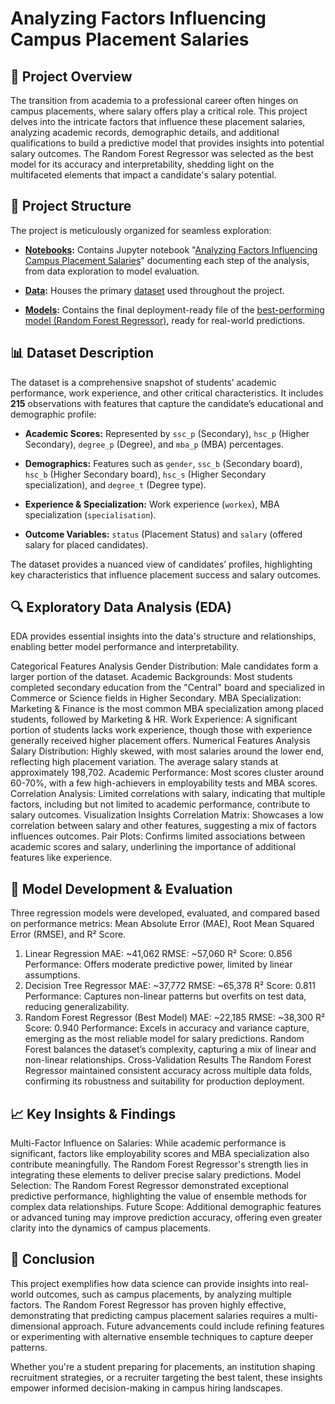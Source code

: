 # Analyzing Factors Influencing Campus Placement Salaries

## 📌 Project Overview

The transition from academia to a professional career often hinges on campus placements, where salary offers play a critical role. This project delves into the intricate factors that influence these placement salaries, analyzing academic records, demographic details, and additional qualifications to build a predictive model that provides insights into potential salary outcomes. The Random Forest Regressor was selected as the best model for its accuracy and interpretability, shedding light on the multifaceted elements that impact a candidate's salary potential.

## 📂 Project Structure

The project is meticulously organized for seamless exploration:

+ **[Notebooks](https://github.com/Waliid18/Walid-Lahlali-Data-Science-Portfolio/tree/main/Data-Science-Projects/03%20-%20Machine-Learning-Projects/01%20-%20Analyzing%20Factors%20Influencing%20Campus%20Placement%20Salaries/01%20-%20Notebooks):** Contains Jupyter notebook "[Analyzing Factors Influencing Campus Placement Salaries](https://github.com/Waliid18/Walid-Lahlali-Data-Science-Portfolio/blob/main/Data-Science-Projects/03%20-%20Machine-Learning-Projects/01%20-%20Analyzing%20Factors%20Influencing%20Campus%20Placement%20Salaries/01%20-%20Notebooks/Analyzing%20Factors%20Influencing%20Campus%20Placement%20Salaries.ipynb)" documenting each step of the analysis, from data exploration to model evaluation.

+ **[Data](https://github.com/Waliid18/Walid-Lahlali-Data-Science-Portfolio/tree/main/Data-Science-Projects/03%20-%20Machine-Learning-Projects/01%20-%20Analyzing%20Factors%20Influencing%20Campus%20Placement%20Salaries/02%20-%20Data):** Houses the primary [dataset](https://github.com/Waliid18/Walid-Lahlali-Data-Science-Portfolio/blob/main/Data-Science-Projects/03%20-%20Machine-Learning-Projects/01%20-%20Analyzing%20Factors%20Influencing%20Campus%20Placement%20Salaries/02%20-%20Data/Placement_Data_Full_Class_1.csv) used throughout the project.

+ **[Models](https://github.com/Waliid18/Walid-Lahlali-Data-Science-Portfolio/tree/main/Data-Science-Projects/03%20-%20Machine-Learning-Projects/01%20-%20Analyzing%20Factors%20Influencing%20Campus%20Placement%20Salaries/03%20-%20Models):** Contains the final deployment-ready file of the [best-performing model (Random Forest Regressor)](https://github.com/Waliid18/Walid-Lahlali-Data-Science-Portfolio/blob/main/Data-Science-Projects/03%20-%20Machine-Learning-Projects/01%20-%20Analyzing%20Factors%20Influencing%20Campus%20Placement%20Salaries/03%20-%20Models/random_forest_model.pkl), ready for real-world predictions.

## 📊 Dataset Description

The dataset is a comprehensive snapshot of students’ academic performance, work experience, and other critical characteristics. It includes **215** observations with features that capture the candidate’s educational and demographic profile:

+ **Academic Scores:** Represented by `ssc_p` (Secondary), `hsc_p` (Higher Secondary), `degree_p` (Degree), and `mba_p` (MBA) percentages.
  
+ **Demographics:** Features such as `gender`, `ssc_b` (Secondary board), `hsc_b` (Higher Secondary board), `hsc_s` (Higher Secondary specialization), and `degree_t` (Degree type).
  
+ **Experience & Specialization:** Work experience (`workex`), MBA specialization (`specialisation`).
  
+ **Outcome Variables:** `status` (Placement Status) and `salary` (offered salary for placed candidates).
  
The dataset provides a nuanced view of candidates’ profiles, highlighting key characteristics that influence placement success and salary outcomes.

## 🔍 Exploratory Data Analysis (EDA)

EDA provides essential insights into the data's structure and relationships, enabling better model performance and interpretability.

Categorical Features Analysis
Gender Distribution: Male candidates form a larger portion of the dataset.
Academic Backgrounds: Most students completed secondary education from the "Central" board and specialized in Commerce or Science fields in Higher Secondary.
MBA Specialization: Marketing & Finance is the most common MBA specialization among placed students, followed by Marketing & HR.
Work Experience: A significant portion of students lacks work experience, though those with experience generally received higher placement offers.
Numerical Features Analysis
Salary Distribution: Highly skewed, with most salaries around the lower end, reflecting high placement variation. The average salary stands at approximately 198,702.
Academic Performance: Most scores cluster around 60-70%, with a few high-achievers in employability tests and MBA scores.
Correlation Analysis: Limited correlations with salary, indicating that multiple factors, including but not limited to academic performance, contribute to salary outcomes.
Visualization Insights
Correlation Matrix: Showcases a low correlation between salary and other features, suggesting a mix of factors influences outcomes.
Pair Plots: Confirms limited associations between academic scores and salary, underlining the importance of additional features like experience.

## 🚀 Model Development & Evaluation

Three regression models were developed, evaluated, and compared based on performance metrics: Mean Absolute Error (MAE), Root Mean Squared Error (RMSE), and R² Score.

1. Linear Regression
MAE: ~41,062
RMSE: ~57,060
R² Score: 0.856
Performance: Offers moderate predictive power, limited by linear assumptions.
2. Decision Tree Regressor
MAE: ~37,772
RMSE: ~65,378
R² Score: 0.811
Performance: Captures non-linear patterns but overfits on test data, reducing generalizability.
3. Random Forest Regressor (Best Model)
MAE: ~22,185
RMSE: ~38,300
R² Score: 0.940
Performance: Excels in accuracy and variance capture, emerging as the most reliable model for salary predictions. Random Forest balances the dataset’s complexity, capturing a mix of linear and non-linear relationships.
Cross-Validation Results
The Random Forest Regressor maintained consistent accuracy across multiple data folds, confirming its robustness and suitability for production deployment.

## 📈 Key Insights & Findings

Multi-Factor Influence on Salaries: While academic performance is significant, factors like employability scores and MBA specialization also contribute meaningfully. The Random Forest Regressor's strength lies in integrating these elements to deliver precise salary predictions.
Model Selection: The Random Forest Regressor demonstrated exceptional predictive performance, highlighting the value of ensemble methods for complex data relationships.
Future Scope: Additional demographic features or advanced tuning may improve prediction accuracy, offering even greater clarity into the dynamics of campus placements.

## 🔑 Conclusion

This project exemplifies how data science can provide insights into real-world outcomes, such as campus placements, by analyzing multiple factors. The Random Forest Regressor has proven highly effective, demonstrating that predicting campus placement salaries requires a multi-dimensional approach. Future advancements could include refining features or experimenting with alternative ensemble techniques to capture deeper patterns.

Whether you're a student preparing for placements, an institution shaping recruitment strategies, or a recruiter targeting the best talent, these insights empower informed decision-making in campus hiring landscapes.
